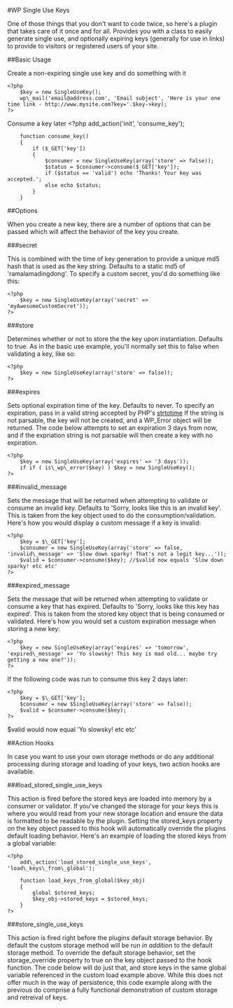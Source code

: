 #WP Single Use Keys

One of those things that you don't want to code twice, so here's a plugin that takes care of it once and for all. Provides you with a class to easily generate
single use, and optionally expiring keys (generally for use in links) to provide to visitors or registered users of your site.

##Basic Usage

Create a non-expiring single use key and do something with it

    <?php
        $key = new SingleUseKey();
        wp\_mail('email@address.com', 'Email subject', 'Here is your one time link - http://www.mysite.com?key='.$key->key);
    ?>
    
Consume a key later
    <?php
        add\_action('init', 'consume_key');
        
        function consume_key()
        {
            if ($_GET['key'])
            {
                $consumer = new SingleUseKey(array('store' => false));
                $status = $consumer->consume($_GET['key']);
                if ($status == 'valid') echo 'Thanks! Your key was accepted.';
                else echo $status;
            }
        }
        
##Options

When you create a new key, there are a number of options that can be passed which will affect the behavior of the key you create.

###secret

This is combined with the time of key generation to provide a unique md5 hash that is used as the key string. Defaults to a static md5 of 'ramalamadingdong'. To specify a custom secret, you'd do something like
this:

    <?php
        $key = new SingleUseKey(array('secret' => 'myAwesomeCustomSecret'));
    ?>
    
###store

Determines whether or not to store the the key upon instantiation. Defaults to true. As in the basic use example, you'll normally set this to false when validating
a key, like so:

    <?php
        $key = new SingleUseKey(array('store' => false));
    ?>

###expires

Sets optional expiration time of the key. Defaults to never. To specify an expiration, pass in a valid string accepted by PHP's [strtotime](http://php.net/manual/en/function.strtotime.php)
If the string is not parsable, the key will not be created, and a WP\_Error object will be returned. The code below attempts to set an expiration 3 days from now, and
if the expriation string is not parsable will then create a key with no expiration.

    <?php
        $key = new SingleUseKey(array('expires' => '3 days'));
        if if ( is\_wp\_error($key) ) $key = new SingleUseKey();
    ?>
    
###invalid_message

Sets the message that will be returned when attempting to validate or consume an invalid key. Defaults to 'Sorry, looks like this is an invalid key'. This is taken from the key object used to do the consumption/validation. Here's
how you would display a custom message if a key is invalid:

    <?php
        $key = $\_GET['key'];
        $consumer = new SingleUseKey(array('store' => false, 'invalid\_message' => 'Slow down sparky! That's not a legit key...'));
        $valid = $consumer->consume($key); //$valid now equals 'Slow down sparky! etc etc'
    ?>
    
###expired_message

Sets the message that will be returned when attempting to validate or consume a key that has expired. Defaults to 'Sorry, looks like this key has expired'. This is taken from the stored key object that is being consumed or validated. Here's
how you would set a custom expiration message when storing a new key:

    <?php
        $key = new SingleUseKey(array('expires' => 'tomorrow', 'expired\_message' => 'Yo slowsky! This key is mad old... maybe try getting a new one?'));
    ?>
    
If the following code was run to consume this key 2 days later:

    <?php
        $key = $\_GET['key'];
        $consumer = new $SingleUseKey(array('store' => false));
        $valid = $consumer->consume($key);
    ?>
    
$valid would now equal 'Yo slowsky! etc etc'

##Action Hooks

In case you want to use your own storage methods or do any additional processing during storage and loading of your keys, two action hooks are available.

###load\_stored\_single\_use\_keys

This action is fired before the stored keys are loaded into memory by a consumer or validator. If you've changed the storage for your keys this is where you would read from your new storage location and ensure the data is formatted to be readable
by the plugin. Setting the stored\_keys property on the key object passed to this hook will automatically override the plugins default loading behavior.
Here's an example of loading the stored keys from a global variable:

    <?php
        add\_action('load_stored_single_use_keys', 'load\_keys\_from\_global');
        
        function load_keys_from_global($key_obj)
        {
            global $stored_keys;
            $key_obj->stored_keys = $stored_keys;
        }
    ?>
    
###store\_single\_use\_keys

This action is fired right before the plugins default storage behavior. By default the custom storage method will be run *in addition* to the default storage method. To override the default storage behavior, set the storage_override property to true
on the key object passed to the hook function. The code below will do just that, and store keys in the same global variable referenced in the custom load example above. While this does not offer much in the way of persistence,
this code example along with the previous do comprise a fully functional demonstration of custom storage and retreival of keys.